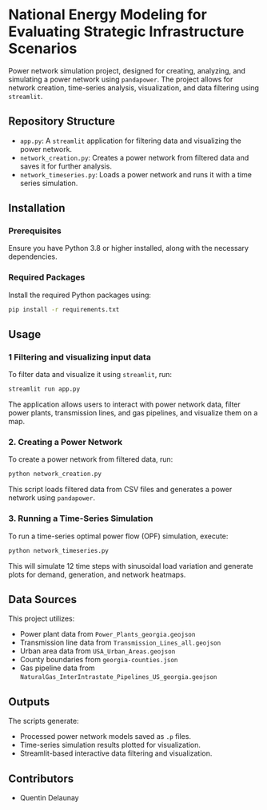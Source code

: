 # National Energy Modeling for Evaluating Strategic Infrastructure Scenarios #

Power network simulation project, designed for creating, analyzing, and simulating a power network using `pandapower`. The project allows for network creation, time-series analysis, visualization, and data filtering using `streamlit`.

## Repository Structure
- `app.py`: A `streamlit` application for filtering data and visualizing the power network.
- `network_creation.py`: Creates a power network from filtered data and saves it for further analysis.
- `network_timeseries.py`: Loads a power network and runs it with a time series simulation.

## Installation
### Prerequisites
Ensure you have Python 3.8 or higher installed, along with the necessary dependencies.

### Required Packages
Install the required Python packages using:
```sh
pip install -r requirements.txt
```

## Usage
### 1 Filtering and visualizing input data
To filter data and visualize it using `streamlit`, run:
```sh
streamlit run app.py
```
The application allows users to interact with power network data, filter power plants, transmission lines, and gas pipelines, and visualize them on a map.

### 2. Creating a Power Network
To create a power network from filtered data, run:
```sh
python network_creation.py
```
This script loads filtered data from CSV files and generates a power network using `pandapower`.

### 3. Running a Time-Series Simulation
To run a time-series optimal power flow (OPF) simulation, execute:
```sh
python network_timeseries.py
```
This will simulate 12 time steps with sinusoidal load variation and generate plots for demand, generation, and network heatmaps.


## Data Sources
This project utilizes:
- Power plant data from `Power_Plants_georgia.geojson`
- Transmission line data from `Transmission_Lines_all.geojson`
- Urban area data from `USA_Urban_Areas.geojson`
- County boundaries from `georgia-counties.json`
- Gas pipeline data from `NaturalGas_InterIntrastate_Pipelines_US_georgia.geojson`

## Outputs
The scripts generate:
- Processed power network models saved as `.p` files.
- Time-series simulation results plotted for visualization.
- Streamlit-based interactive data filtering and visualization.

## Contributors
- Quentin Delaunay


